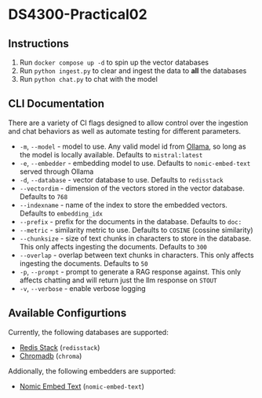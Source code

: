 # DS4300-Practical02

## Instructions

1. Run `docker compose up -d` to spin up the vector databases
2. Run `python ingest.py` to clear and ingest the data to **all** the databases
3. Run `python chat.py` to chat with the model

## CLI Documentation

There are a variety of CI flags designed to allow control over the ingestion and
chat behaviors as well as automate testing for different parameters.

- `-m`, `--model` - model to use. Any valid model id from
  [Ollama](https://ollama.com/search), so long as the model is locally available.
  Defaults to `mistral:latest`
- `-e`, `--embedder` - embedding model to use. Defaults to `nomic-embed-text`
  served through Ollama
- `-d`, `--database` - vector database to use. Defaults to `redisstack`
- `--vectordim` - dimension of the vectors stored in the vector database. Defaults
  to `768`
- `--indexname` - name of the index to store the embedded vectors. Defaults to `embedding_idx`
- `--prefix` - prefix for the documents in the database. Defaults to `doc:`
- `--metric` - similarity metric to use. Defaults to `COSINE` (cossine similarity)
- `--chunksize` - size of text chunks in characters to store in the database. This
  only affects ingesting the documents. Defaults to `300`
- `--overlap` - overlap between text chunks in characters. This only affects ingesting
  the documents. Defaults to `50`
- `-p`, `--prompt` - prompt to generate a RAG response against. This only affects
  chatting and will return just the llm response on `STOUT`
- `-v`, `--verbose` - enable verbose logging

## Available Configurtions

Currently, the following databases are supported:

- [Redis Stack](https://redis.io/) (`redisstack`)
- [Chromadb](https://www.trychroma.com/) (`chroma`)

Addionally, the following embedders are supported:

- [Nomic Embed Text](https://huggingface.co/nomic-ai/nomic-embed-text-v1) (`nomic-embed-text`)
